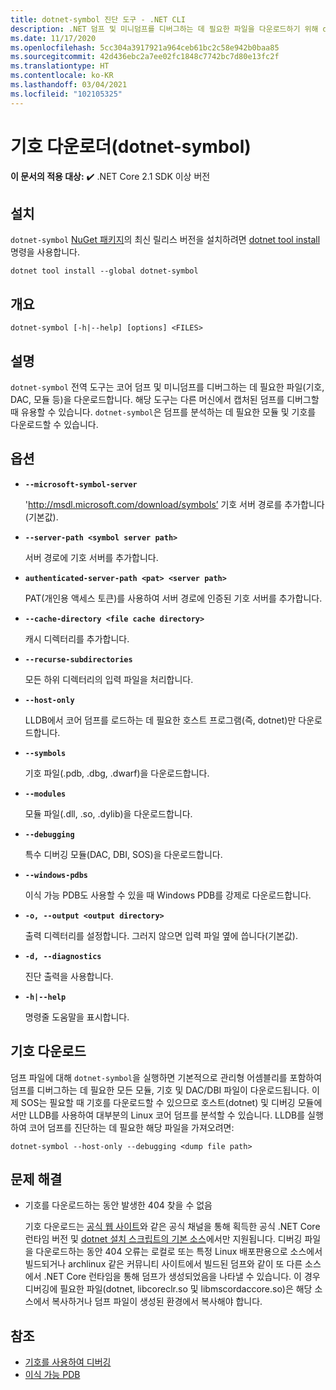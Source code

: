 ```yaml
---
title: dotnet-symbol 진단 도구 - .NET CLI
description: .NET 덤프 및 미니덤프를 디버그하는 데 필요한 파일을 다운로드하기 위해 dotnet-symbol CLI 도구를 설치하고 사용하는 방법을 알아봅니다.
ms.date: 11/17/2020
ms.openlocfilehash: 5cc304a3917921a964ceb61bc2c58e942b0baa85
ms.sourcegitcommit: 42d436ebc2a7ee02fc1848c7742bc7d80e13fc2f
ms.translationtype: HT
ms.contentlocale: ko-KR
ms.lasthandoff: 03/04/2021
ms.locfileid: "102105325"
---
```

# <a name="symbol-downloader-dotnet-symbol"></a>기호 다운로더(dotnet-symbol)

**이 문서의 적용 대상:**  ✔️ .NET Core 2.1 SDK 이상 버전

## <a name="install"></a>설치

`dotnet-symbol` [NuGet 패키지](https://www.nuget.org/packages/dotnet-symbol)의 최신 릴리스 버전을 설치하려면 [dotnet tool install](../tools/dotnet-tool-install.md) 명령을 사용합니다.

```dotnetcli
dotnet tool install --global dotnet-symbol
```

## <a name="synopsis"></a>개요

```console
dotnet-symbol [-h|--help] [options] <FILES>
```

## <a name="description"></a>설명

`dotnet-symbol` 전역 도구는 코어 덤프 및 미니덤프를 디버그하는 데 필요한 파일(기호, DAC, 모듈 등)을 다운로드합니다. 해당 도구는 다른 머신에서 캡처된 덤프를 디버그할 때 유용할 수 있습니다. `dotnet-symbol`은 덤프를 분석하는 데 필요한 모듈 및 기호를 다운로드할 수 있습니다.

## <a name="options"></a>옵션

- **`--microsoft-symbol-server`**

  'http://msdl.microsoft.com/download/symbols’ 기호 서버 경로를 추가합니다(기본값).

- **`--server-path <symbol server path>`**

  서버 경로에 기호 서버를 추가합니다.

- **`authenticated-server-path <pat> <server path>`**

  PAT(개인용 액세스 토큰)를 사용하여 서버 경로에 인증된 기호 서버를 추가합니다.

- **`--cache-directory <file cache directory>`**

  캐시 디렉터리를 추가합니다.

- **`--recurse-subdirectories`**

  모든 하위 디렉터리의 입력 파일을 처리합니다.

- **`--host-only`**

  LLDB에서 코어 덤프를 로드하는 데 필요한 호스트 프로그램(즉, dotnet)만 다운로드합니다.

- **`--symbols`**

  기호 파일(.pdb, .dbg, .dwarf)을 다운로드합니다.

- **`--modules`**

  모듈 파일(.dll, .so, .dylib)을 다운로드합니다.

- **`--debugging`**

  특수 디버깅 모듈(DAC, DBI, SOS)을 다운로드합니다.

- **`--windows-pdbs`**

  이식 가능 PDB도 사용할 수 있을 때 Windows PDB를 강제로 다운로드합니다.

- **`-o, --output <output directory>`**

  출력 디렉터리를 설정합니다. 그러지 않으면 입력 파일 옆에 씁니다(기본값).

- **`-d, --diagnostics`**

  진단 출력을 사용합니다.

- **`-h|--help`**

  명령줄 도움말을 표시합니다.

## <a name="download-symbols"></a>기호 다운로드

덤프 파일에 대해 `dotnet-symbol`을 실행하면 기본적으로 관리형 어셈블리를 포함하여 덤프를 디버그하는 데 필요한 모든 모듈, 기호 및 DAC/DBI 파일이 다운로드됩니다. 이제 SOS는 필요할 때 기호를 다운로드할 수 있으므로 호스트(dotnet) 및 디버깅 모듈에서만 LLDB를 사용하여 대부분의 Linux 코어 덤프를 분석할 수 있습니다. LLDB를 실행하여 코어 덤프를 진단하는 데 필요한 해당 파일을 가져오려면:

```console
dotnet-symbol --host-only --debugging <dump file path>
```

## <a name="troubleshoot"></a>문제 해결

- 기호를 다운로드하는 동안 발생한 404 찾을 수 없음

   기호 다운로드는 [공식 웹 사이트](https://dotnet.microsoft.com/download/dotnet)와 같은 공식 채널을 통해 획득한 공식 .NET Core 런타임 버전 및 [dotnet 설치 스크립트의 기본 소스](../tools/dotnet-install-script.md)에서만 지원됩니다. 디버깅 파일을 다운로드하는 동안 404 오류는 로컬로 또는 특정 Linux 배포판용으로 소스에서 빌드되거나 archlinux 같은 커뮤니티 사이트에서 빌드된 덤프와 같이 또 다른 소스에서 .NET Core 런타임을 통해 덤프가 생성되었음을 나타낼 수 있습니다. 이 경우 디버깅에 필요한 파일(dotnet, libcoreclr.so 및 libmscordaccore.so)은 해당 소스에서 복사하거나 덤프 파일이 생성된 환경에서 복사해야 합니다.

## <a name="see-also"></a>참조

* [기호를 사용하여 디버깅](/windows/win32/dxtecharts/debugging-with-symbols)
* [이식 가능 PDB](https://github.com/dotnet/core/blob/master/Documentation/diagnostics/portable_pdb.md)
